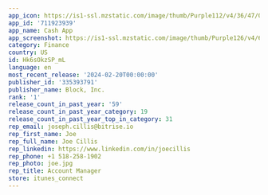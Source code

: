 ```yaml
---
app_icon: https://is1-ssl.mzstatic.com/image/thumb/Purple112/v4/36/47/03/36470390-57b8-7a5e-560b-cfa4bdf706ed/AppIcon-0-0-1x_U007emarketing-0-7-0-sRGB-85-220.png/1024x1024bb.png
app_id: '711923939'
app_name: Cash App
app_screenshot: https://is1-ssl.mzstatic.com/image/thumb/Purple126/v4/69/26/7f/69267fc6-d1e1-8a88-09fb-59db3acdb0a5/eaacbe71-256b-4ae4-a339-059b65e8da95_US_P2P_iPhone_6.5_U0022_01.png/1284x2778bb.png
category: Finance
country: US
id: Hk6sOkzSP_mL
language: en
most_recent_release: '2024-02-20T00:00:00'
publisher_id: '335393791'
publisher_name: Block, Inc.
rank: '1'
release_count_in_past_year: '59'
release_count_in_past_year_category: 19
release_count_in_past_year_top_in_category: 31
rep_email: joseph.cillis@bitrise.io
rep_first_name: Joe
rep_full_name: Joe Cillis
rep_linkedin: https://www.linkedin.com/in/joecillis
rep_phone: +1 518-258-1902
rep_photo: joe.jpg
rep_title: Account Manager
store: itunes_connect
---
```

